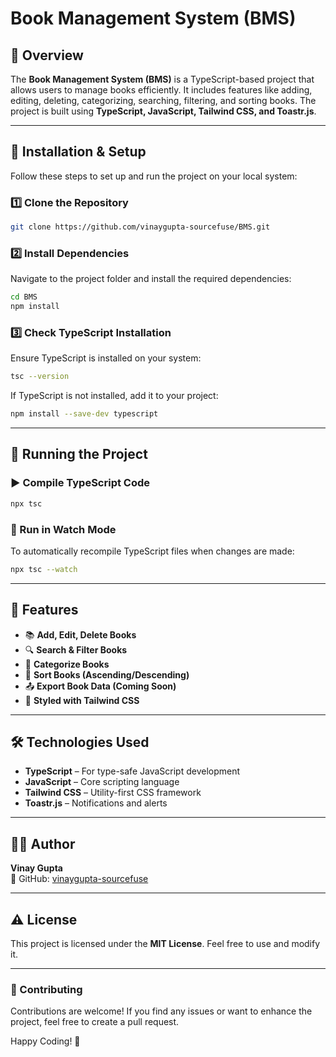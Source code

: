# Book Management System (BMS)

## 📌 Overview
The **Book Management System (BMS)** is a TypeScript-based project that allows users to manage books efficiently. It includes features like adding, editing, deleting, categorizing, searching, filtering, and sorting books. The project is built using **TypeScript, JavaScript, Tailwind CSS, and Toastr.js**.

---

## 🚀 Installation & Setup
Follow these steps to set up and run the project on your local system:

### 1️⃣ Clone the Repository
```sh
git clone https://github.com/vinaygupta-sourcefuse/BMS.git
```

### 2️⃣ Install Dependencies
Navigate to the project folder and install the required dependencies:
```sh
cd BMS
npm install
```

### 3️⃣ Check TypeScript Installation
Ensure TypeScript is installed on your system:
```sh
tsc --version
```
If TypeScript is not installed, add it to your project:
```sh
npm install --save-dev typescript
```

---

## 🏃 Running the Project

### ▶️ Compile TypeScript Code
```sh
npx tsc
```

### 🔄 Run in Watch Mode
To automatically recompile TypeScript files when changes are made:
```sh
npx tsc --watch
```

---

## 📖 Features
- 📚 **Add, Edit, Delete Books**
- 🔍 **Search & Filter Books**
- 📂 **Categorize Books**
- 📑 **Sort Books (Ascending/Descending)**
- 📤 **Export Book Data (Coming Soon)**
- 🎨 **Styled with Tailwind CSS**

---

## 🛠 Technologies Used
- **TypeScript** – For type-safe JavaScript development
- **JavaScript** – Core scripting language
- **Tailwind CSS** – Utility-first CSS framework
- **Toastr.js** – Notifications and alerts

---

## 👨‍💻 Author
**Vinay Gupta**  
📌 GitHub: [vinaygupta-sourcefuse](https://github.com/vinaygupta-sourcefuse)

---

## ⚠️ License
This project is licensed under the **MIT License**. Feel free to use and modify it.

---

### 📢 Contributing
Contributions are welcome! If you find any issues or want to enhance the project, feel free to create a pull request.

Happy Coding! 🚀

